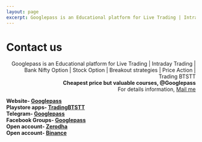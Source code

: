 ```yaml
---
layout: page
excerpt: Googlepass is an Educational platform for Live Trading | Intraday Trading | Bank Nifty Option | Stock Option | Breakout strategies | Price Action | Trading BTSTT.
---
```


# Contact us

<p class="message" align="right">
  Googlepass is an Educational platform for Live Trading | Intraday Trading | Bank Nifty Option | Stock Option | Breakout strategies | Price Action | Trading BTSTT<br>
  <b>Cheapest price but valuable courses, @Googlepass</b><br>
  For details information, <a href="mailto:{{site.author.email}}">Mail me</a>
</p>

   <script type="text/javascript" src="https://form.jotform.com/jsform/230123549488460"></script>

<p><b>Website- <a href="https://googlepass.net">Googlepass </a><br>
Playstore apps- <a href="https://bit.ly/2XiJbYv">TradingBTSTT </a><br>
Telegram- <a href="https://bit.ly/3JYVjRx">Googlepass </a><br>
Facebook Groups- <a href="https://bit.ly/3K0KE90">Googlepass </a><br>
Open account- <a href="https://bit.ly/2VK6k5F">Zerodha </a><br>
Open account- <a href="https://bit.ly/3lTl4JZ">Binance </a></b></p>

